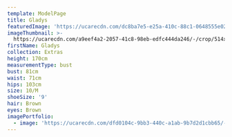 ```yaml
---
template: ModelPage
title: Gladys
featuredImage: 'https://ucarecdn.com/dc8ba7e5-e25a-410c-88c1-0648555e02a8/'
imageThumbnail: >-
  https://ucarecdn.com/a9eef4a2-2057-41c8-98eb-edfc444da246/-/crop/514x742/15,173/-/preview/
firstName: Gladys
collection: Extras
height: 170cm
measurementType: bust
bust: 81cm
waist: 71cm
hips: 103cm
size: 10/M
shoeSize: '9'
hair: Brown
eyes: Brown
imagePortfolio:
  - image: 'https://ucarecdn.com/dfd0104c-9bb3-440c-a1ab-9b7d2d1cbb65/-/preview/'
---
```


